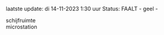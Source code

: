 laatste update: 
di 14-11-2023  1:30   uur 
Status: FAALT - geel - 
<div class="service Y">schijfruimte</div><div class="service R">microstation</div>